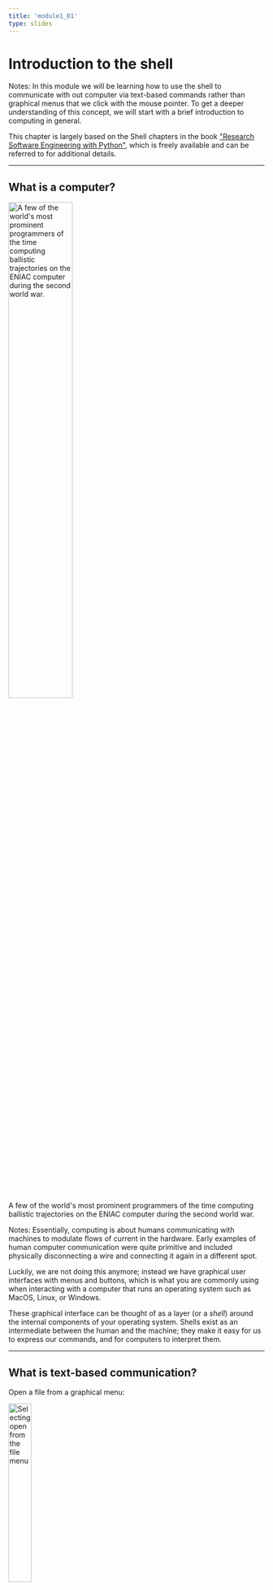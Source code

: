 ```yaml
---
title: 'module1_01'
type: slides
---
```


<head>
<base target="_blank">
</head>
<head>
<base target="_blank">
</head>

<style>
.column {
    float: left;
  padding: 10px;
}
</style>

# Introduction to the shell

Notes:
In this module we will be learning how to use the shell
to communicate with out computer via text-based commands
rather than graphical menus that we click with the mouse pointer.
To get a deeper understanding of this concept,
we will start with a brief introduction to computing in general.

This chapter is largely based on the Shell chapters in the book
["Research Software Engineering with Python"](https://merely-useful.tech/py-rse/bash-basics.html),
which is freely available
and can be referred to for additional details.

---

## What is a computer?

<img src='/module2/wires-computers-eniac-1946.png' width="50%" alt="A few of the world's most prominent programmers of the time computing ballistic trajectories on the ENIAC computer during the second world war."/>

A few of the world's most prominent programmers of the time computing ballistic trajectories on the ENIAC computer during the second world war.

Notes:
Essentially,
computing is about humans communicating
with machines to modulate flows of current in the hardware.
Early examples of human computer communication were quite primitive
and included physically disconnecting a wire and connecting it again in a different spot.

Luckily,
we are not doing this anymore;
instead we have graphical user interfaces with menus and buttons,
which is what you are commonly using when interacting with a computer 
that runs an operating system such as MacOS, Linux, or Windows.

These graphical interface can be thought of as a layer (or a *shell*)
around the internal components of your operating system.
Shells exist as an intermediate between the human and the machine;
they make it easy for us to express our commands,
and for computers to interpret them.

---

## What is text-based communication?

Open a file from a graphical menu:

<img src='/module2/file-open-menu.png' width="30%" alt="Selecting open from the file menu"/>

Opening a file via a text-based interface:

```
file.open('filename.csv')
```

Notes:
In this slide deck,
we will learn how to communicate with a computer via a text-based shell,
rather than a graphical one.

Using a text-based shell might at first seems counter-intuitive,
since the reason for creating a shell in the first place
was to facilitate user interaction with the computer.
So now that we have these easy to use graphical user interfaces (GUIs),
why would anyone in their right mind go back to using a text based interface?

Well,
this notion is partly a misconception;
GUIs can be nice when you are new to something,
but text-based interfaces are actually faster
and easier to use when you become more experienced
and know more precisely which commands you want the machine to execute.

We can compare this process to learning a language:
in the beginning it’s nice to look things up in a dictionary
(analogous to the menu on a computer),
but once we know what we want to say,
it is just easer to say or type it directly,
instead of being forced to spend time on looking it up first.

By extension,
it would be even faster to speak
or even just think of what you want to do
and have the appropriate commands executed by the computer.
This is what speech-and brain-computer interfaces are concerned with,
and once these becomes more refined and accessible
they might take over as the main way for us to interact with computers.

---

## Which shell will we be using?

<img src="https://cdn.rawgit.com/odb/official-bash-logo/master/assets/Logos/Identity/PNG/BASH_logo-transparent-bg-color.png" alt="The Bourne Again SHell" width="400px"></img>

The Bourne Again SHell

Notes:
Bash is the most commonly used text shell.
You have it installed on your computer by default if you are using a Mac or Linux machine,
and if you are on a Windows machine you downloaded Bash as part of the setup instructions.

As we mentioned in the introduction chapter,
the abbreviation BASH stands for "Bourne Again SHell".
Other shells existed before Bash,
and one of the most successful early shells was invented by Stephen Bourne at Bell Labs in 1977,
which he called the Bourne Shell.
In 1989,
the Free Software Foundation improved the Bourne Shell and as a pun named it the Bourne Again Shell,
to symbolize it was now "reborn" with new features.

Text-based shells are sometimes called command-line interfaces
(CLI, or just "the command line")
and at the heart of every CLI is a read-evaluate-print loop (REPL).
When we type a command and press Return (also called Enter) the CLI reads the command,
evaluates it (i.e.,
executes it),
prints the command’s output,
and loops around to wait for another command.

Let's see how to do that next!

---

## How do we open Bash on our computer?

<img src='/module2/jl-terminal-open.png' width="600px" alt="A screenshot of opening the terminal in JupyterLab via the File menu."/>

A screenshot of opening the terminal in JupyterLab via the File menu.

<br>
<br>

<img src='/module2/jl-terminal.png' width="600px" alt="A screenshot of an open JupyterLab terminal with black background."/>

A screenshot of an open JupyterLab terminal with black background.

Notes:
To run a shell such a Bash,
we need to use a Terminal Emulator,
or just "Terminal" for short.
Most operating systems have one built-in,
on MacOS it is called `Terminal.app`,
and on Linux it is usually just called `Terminal`.
On Windows,
you could use the terminal application that comes with Git Bash
that you installed in Assignment 1,
or the newer "Windows Terminal" application.

In this course,
we will be using Bash via the JupyterLab terminal,
to ensure that the experience is similar
across all three operating systems.

To open the JupyterLab terminal,
go to `File -> New -> Terminal`
as in the screenshot in this slide.

The JupyterLab terminal that opens will look slightly different
depending on which operating system you are using
and what its default terminal settings are.
If you want to switch between dark and light backgrounds,
you can go to `Settings -> Theme`
and chose either `JupyterLab Light` or `JupyterLab Dark`.

---

## Your first words in Bash

The default prompt character:

```sh
username@computer $
```

<br>

Typing in the `whoami` command for showing your username and pressing enter to run it:

```sh
whoami
```

```out
username
```

Notes:
Our first shell commands will let us explore our folders and files,
and will also introduce us to several conventions that most command line tools follow.

To start,
you will have noticed that when the Terminal with Bash launches
it presents us with a blinking line or block.
This is called the "prompt"
because the blinking is prompting us to enter a command.

The default character that is used to represent the prompt
is a dollar sign (`$`).
However,
different shells may use a different symbol:
in particular,
the zsh shell,
which is the default on newer versions of MacOS,
uses %.

Before the dollar sign,
we can see our username and computer name printed,
but this might look different for you
depending on your operating systems and settings.

Let's run our first command!
By typing in `whoami` and pressing `Enter`,
the computer will tell us who we are
by displaying our username.

Next,
let's move on to something more useful
and find out which directory we are in!

---

## Where are we?

The `pwd` command stands for Print Working Directory.

```sh
pwd
```

```out
# Linux
/home/username

# MacOS
/Users/username

# Windows
/c/Users/username
```

Notes:
The shell is like a file browser
in the sense that we are always inside a directory.
When we launch the shell,
it puts us inside our `home` directory by default.
Each user on the computer has a separate `home` directory
and the function and location of this directory
differs a little bit between operating systems.

To view which directory we are currently in
we can execute the command `pwd` (Print Working Directory).
Since the `home` directory differs between operating system,
what the shell return when we type `pwd` inside our `home` directory
will depend on which operating system we are using.

On Linux the `home` directory is usually `/home/username`,
on MacOS it is `/Users/username`,
and on Windows it will show up as `/c/Users/username`
(if you have Git Bash installed).
Our examples in this module shows the Linux directory structure,
but you will see that some of the other modules
show what we would see on MacOS or Windows.

In general it is enough to be familiar with the directory structure on your machine,
but if you ever work on a shared cloud computer
to get access to more computing resources,
it is important to also be familiar with the Linux directory structure
since most cloud computers run Linux.

---

## Exploring the filesystem

```
ls
```

```out
Downloads     Music
Documents     todo.txt
Pictures      my_program
```

Notes:
Now that we know where we are,
let’s see what this directory contains by using the command `ls` (short for “listing”),
which prints the names of the files and directories in the current directory.
Again,
our results may be different depending on our operating system
and what files or directories we have created previously.

In our example in the slide,
we have one file with a `txt` extension
which indicates that this files contains text,
and we have five files without an extension
(some of these appear to be directories,
but we can't know for sure from this output).

---

## Using commands with options

```
ls -F
```

```out
Downloads/    Music/
Documents/    todo.txt
Pictures/     my_program*
```

Notes:
We can make the output of `ls` more informative
by using the -F option
(a command option is sometimes called a "switch" or a "flag").
Options modify the behavior of the command.

In this case,
`-F` tells `ls` to decorate the printed output
to indicate what type of file each entry is.
A trailing `/` ("slash") indicates a directory,
while a trailing `*` ("asterisk") tells us that the file is a runnable program.
Depending on our setup,
the shell might also use colors
to indicate what type of file or directory each entry is.

---

# Let’s apply what we learned!

Notes: <br>
